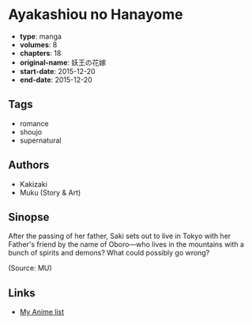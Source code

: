 # Ayakashiou no Hanayome

-   **type**: manga
-   **volumes**: 8
-   **chapters**: 18
-   **original-name**: 妖王の花嫁
-   **start-date**: 2015-12-20
-   **end-date**: 2015-12-20

## Tags

-   romance
-   shoujo
-   supernatural

## Authors

-   Kakizaki
-   Muku (Story & Art)

## Sinopse

After the passing of her father, Saki sets out to live in Tokyo with her Father's friend by the name of Oboro—who lives in the mountains with a bunch of spirits and demons? What could possibly go wrong?

(Source: MU)

## Links

-   [My Anime list](https://myanimelist.net/manga/110286/Ayakashiou_no_Hanayome)

